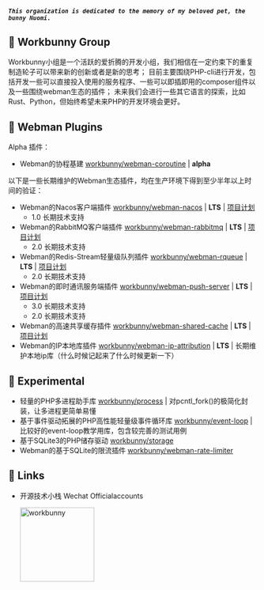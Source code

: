 <!--<p align="center"><img width="150px" src="https://chaz6chez.cn/images/workbunny-logo.png" alt="workbunny"></p>-->
##### `This organization is dedicated to the memory of my beloved pet, the bunny Nuomi.`
## 🐰 Workbunny Group 
Workbunny小组是一个活跃的爱折腾的开发小组，我们相信在一定约束下的重复制造轮子可以带来新的创新或者是新的思考；
目前主要围绕PHP-cli进行开发，包括开发一些可以直接投入使用的服务程序、一些可以即插即用的composer组件以及一些围绕webman生态的插件；
未来我们会进行一些其它语言的探索，比如Rust、Python，但始终希望未来PHP的开发环境会更好。

## 🐰 Webman Plugins
Alpha 插件：

- Webman的协程基建 [workbunny/webman-coroutine](https://github.com/workbunny/webman-coroutine) | **alpha**

以下是一些长期维护的Webman生态插件，均在生产环境下得到至少半年以上时间的验证：

- Webman的Nacos客户端插件 [workbunny/webman-nacos](https://github.com/workbunny/webman-nacos) | **LTS** | [项目计划](https://github.com/orgs/workbunny/projects/5)
  - 1.0 长期技术支持  
- Webman的RabbitMQ客户端插件 [workbunny/webman-rabbitmq](https://github.com/workbunny/webman-rabbitmq) | **LTS** | [项目计划](https://github.com/orgs/workbunny/projects/4)
  - 2.0 长期技术支持
- Webman的Redis-Stream轻量级队列插件 [workbunny/webman-rqueue](https://github.com/workbunny/webman-rqueue) | **LTS** | [项目计划](https://github.com/orgs/workbunny/projects/3) 
  - 2.0 长期技术支持
- Webman的即时通讯服务端插件 [workbunny/webman-push-server](https://github.com/workbunny/webman-push-server) | **LTS** | [项目计划](https://github.com/orgs/workbunny/projects/6)
  - 3.0 长期技术支持
  - 2.0 长期技术支持
- Webman的高速共享缓存插件 [workbunny/webman-shared-cache](https://github.com/workbunny/webman-shared-cache) | **LTS** | [项目计划](https://github.com/orgs/workbunny/projects/9)
- Webman的IP本地库插件 [workbunny/webman-ip-attribution](https://github.com/workbunny/webman-ip-attribution) | **LTS** | 长期维护本地ip库（什么时候记起来了什么时候更新一下）

## 🐰 Experimental 
- 轻量的PHP多进程助手库 [workbunny/process](https://github.com/workbunny/process) | 对pcntl_fork()的极简化封装，让多进程更简单易懂
- 基于事件驱动拓展的PHP高性能轻量级事件循环库 [workbunny/event-loop](https://github.com/workbunny/event-loop) | 比较好的event-loop教学用库，包含较完善的测试用例
- 基于SQLite3的PHP储存驱动 [workbunny/storage](https://github.com/workbunny/storage)
- Webman的基于SQLite的限流插件 [workbunny/webman-rate-limiter](https://github.com/workbunny/webman-rate-limiter)

## 🤝 Links
- 开源技术小栈 Wechat Officialaccounts

  <img width="150px" src="https://mmbiz.qpic.cn/mmbiz_png/78qLgY8U7F1umT6oaVuKCN4ibKqiaNOHjCdTKVl1405iczs6IrutF1WXM0otcAGWeedibdCNvcDoDYfGTZDYviacXUA/640?wx_fmt=png&tp=webp&wxfrom=5&wx_lazy=1&wx_co=1" alt="workbunny">
